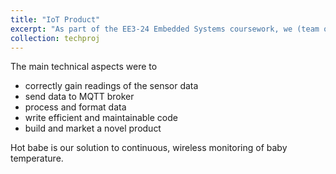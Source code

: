 ```yaml
---
title: "IoT Product"
excerpt: "As part of the EE3-24 Embedded Systems coursework, we (team of 4) were required to design and prototype an IoT product."
collection: techproj
---
```


The main technical aspects were to  
* correctly gain readings of the sensor data
* send data to MQTT broker
* process and format data
* write efficient and maintainable code
* build and market a novel product


Hot babe is our solution to continuous, wireless monitoring of baby temperature. 


